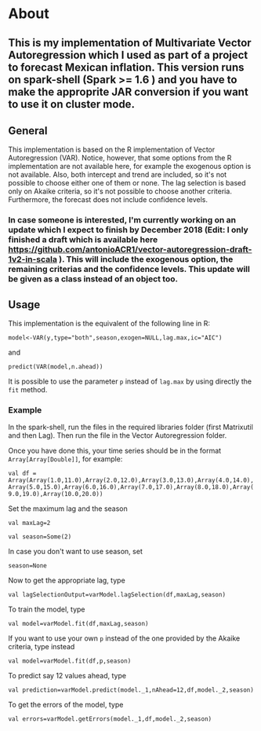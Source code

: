 # About

## This is my implementation of Multivariate Vector Autoregression which I used as part of a project to forecast Mexican inflation. This version runs on spark-shell (Spark >= 1.6 ) and you have to make the approprite JAR conversion if you want to use it on cluster mode.

## General

This implementation is based on the R implementation of Vector Autoregression (VAR). Notice, however, that some options from the R implementation are not available here, for example the exogenous option is not available. Also, both intercept and trend are included, so it's not possible to choose either one of them or none. The lag selection is based only on Akaike criteria, so it's not possible to choose another criteria. Furthermore, the forecast does not include confidence levels.

### In case someone is interested, I'm currently working on an update which I expect to finish by December 2018 (Edit: I only finished a draft which is available here https://github.com/antonioACR1/vector-autoregression-draft-1v2-in-scala ). This will include the exogenous option, the remaining criterias and the confidence levels. This update will be given as a class instead of an object too. 


## Usage

This implementation is the equivalent of the following line in R:

`model<-VAR(y,type="both",season,exogen=NULL,lag.max,ic="AIC")`

and

`predict(VAR(model,n.ahead))`

It is possible to use the parameter `p` instead of `lag.max` by using directly the `fit` method.

### Example

In the spark-shell, run the files in the required libraries folder (first Matrixutil and then Lag). Then run the file in the Vector Autoregression folder.

Once you have done this, your time series should be in the format `Array[Array[Double]]`, for example:

`val df = Array(Array(1.0,11.0),Array(2.0,12.0),Array(3.0,13.0),Array(4.0,14.0),Array(5.0,15.0),Array(6.0,16.0),Array(7.0,17.0),Array(8.0,18.0),Array(9.0,19.0),Array(10.0,20.0))`

Set the maximum lag and the season 

`val maxLag=2` 

`val season=Some(2)`

In case you don't want to use season, set

`season=None`

Now to get the appropriate lag, type

`val lagSelectionOutput=varModel.lagSelection(df,maxLag,season)`

To train the model, type

`val model=varModel.fit(df,maxLag,season)`

If you want to use your own `p` instead of the one provided by the Akaike criteria, type instead

`val model=varModel.fit(df,p,season)`

To predict say 12 values ahead, type

`val prediction=varModel.predict(model._1,nAhead=12,df,model._2,season)`

To get the errors of the model, type

`val errors=varModel.getErrors(model._1,df,model._2,season)`
